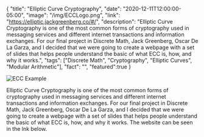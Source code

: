 {
  "title": "Elliptic Curve Cryptography",
  "date": "2020-12-11T12:00:00-05:00",
  "image": "/img/ECCLogo.png",
  "link": "https://elliptic.jackgreenberg.co/#/",
  "description": "Elliptic Curve Cryptography is one of the most common forms of cryptography used in messaging services and different internet transactions and information exchanges. For our final project in Discrete Math, Jack Greenberg, Oscar De La Garza, and I decided that we were going to create a webpage with a set of slides that helps people understand the basic of what ECC is, how, and why it works.",
  "tags": ["Discrete Math", "Cryptography", "Elliptic Curves", "Modular Arithmetic"],
  "fact": "",
  "featured":true
}

![ECC Example](/img/ECCImage.png)    

Elliptic Curve Cryptography is one of the most common forms of cryptography used in messaging services and different internet transactions and information exchanges. For our final project in Discrete Math, Jack Greenberg, Oscar De La Garza, and I decided that we were going to create a webpage with a set of slides that helps people understand the basic of what ECC is, how, and why it works. The website can be seen in the lnk below.
